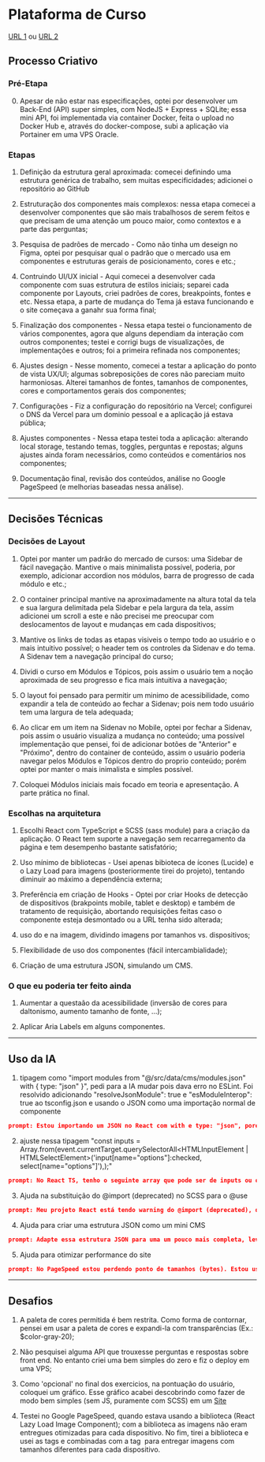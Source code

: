 # Plataforma de Curso

[URL 1](https://www.anderzone.com.br/)
ou
[URL 2](https://course-platform-mocha.vercel.app/)

## Processo Criativo

### Pré-Etapa

0. Apesar de não estar nas especificações, optei por desenvolver um Back-End (API) super simples, com NodeJS + Express + SQLite; essa mini API, foi implementada via container Docker, feita o upload no Docker Hub e, através do docker-compose, subi a aplicação via Portainer em uma VPS Oracle.

### Etapas

1. Definição da estrutura geral aproximada: comecei definindo uma estrutura genérica de trabalho, sem muitas especificidades; adicionei o repositório ao GitHub

2. Estruturação dos componentes mais complexos: nessa etapa comecei a desenvolver componentes que são mais trabalhosos de serem feitos e que precisam de uma atenção um pouco maior, como contextos e a parte das perguntas;

3. Pesquisa de padrões de mercado - Como não tinha um deseign no Figma, optei por pesquisar qual o padrão que o mercado usa em componentes e estruturas gerais de posicionamento, cores e etc.;

4. Contruindo UI/UX inicial - Aqui comecei a desenvolver cada componente com suas estrutura de estilos iniciais; separei cada componente por Layouts, criei padrões de cores, breakpoints, fontes e etc. Nessa etapa, a parte de mudança do Tema já estava funcionando e o site começava a ganahr sua forma final;

5. Finalização dos componentes - Nessa etapa testei o funcionamento de vários componentes, agora que alguns dependiam da interação com outros componentes; testei e corrigi bugs de visualizações, de implementações e outros; foi a primeira refinada nos componentes;

6. Ajustes design - Nesse momento, comecei a testar a aplicação do ponto de vista UX/UI; algumas sobreposições de cores não pareciam muito harmoniosas. Alterei tamanhos de fontes, tamanhos de componentes, cores e comportamentos gerais dos componentes;

7. Configurações - Fiz a configuração do repositório na Vercel; configurei o DNS da Vercel para um dominio pessoal e a aplicação já estava pública;

8. Ajustes componentes - Nessa etapa testei toda a aplicação: alterando local storage, testando temas, toggles, perguntas e repostas; alguns ajustes ainda foram necessários, como conteúdos e comentários nos componentes;

9. Documentação final, revisão dos conteúdos, análise no Google PageSpeed (e melhorias baseadas nessa análise).

---

## Decisões Técnicas

### Decisões de Layout

1. Optei por manter um padrão do mercado de cursos: uma Sidebar de fácil navegação. Mantive o mais minimalista possível, poderia, por exemplo, adicionar accordion nos módulos, barra de progresso de cada módulo e etc.;

2. O container principal mantive na aproximadamente na altura total da tela e sua largura delimitada pela Sidebar e pela largura da tela, assim adicionei um scroll a este e não precisei me preocupar com deslocamentos de layout e mudanças em cada dispositivos;

3. Mantive os links de todas as etapas visiveis o tempo todo ao usuário e o mais intuitivo possível; o header tem os controles da Sidenav e do tema. A Sidenav tem a navegação principal do curso;

4. Dividi o curso em Módulos e Tópicos, pois assim o usuário tem a noção aproximada de seu progresso e fica mais intuitiva a navegação;

5. O layout foi pensado para permitir um minimo de acessibilidade, como expandir a tela de conteúdo ao fechar a Sidenav; pois nem todo usuário tem uma largura de tela adequada;

6. Ao clicar em um item na Sidenav no Mobile, optei por fechar a Sidenav, pois assim o usuário visualiza a mudança no conteúdo; uma possível implementação que pensei, foi de adicionar botões de "Anterior" e "Próximo", dentro do container de conteúdo, assim o usuário poderia navegar pelos Módulos e Tópicos dentro do proprio conteúdo; porém optei por manter o mais inimalista e simples possível.

7. Coloquei Módulos iniciais mais focado em teoria e apresentação. A parte prática no final.

### Escolhas na arquitetura

1. Escolhi React com TypeScript e SCSS (sass module) para a criação da aplicação. O React tem suporte a navegação sem recarregamento da página e tem desempenho bastante satisfatório;

2. Uso mínimo de bibliotecas - Usei apenas bibioteca de ícones (Lucide) e o Lazy Load para imagens (posteriormente tirei do projeto), tentando diminuir ao máximo a dependência externa;

3. Preferência em criação de Hooks - Optei por criar Hooks de detecção de dispositivos (brakpoints mobile, tablet e desktop) e também de tratamento de requisição, abortando requisições feitas caso o componente esteja desmontado ou a URL tenha sido alterada;

4. uso do <picture> e <source> na imagem, dividindo imagens por tamanhos vs. dispositivos;

5. Flexibilidade de uso dos componentes (fácil intercambialidade);

7. Criação de uma estrutura JSON, simulando um CMS.

### O que eu poderia ter feito ainda

1. Aumentar a questaão da acessibilidade (inversão de cores para daltonismo, aumento tamanho de fonte, ...);

2. Aplicar Aria Labels em alguns componentes.

---

## Uso da IA

1. tipagem como "import modules from "@/src/data/cms/modules.json" with { type: "json" }", pedi para a IA mudar pois dava erro no ESLint. Foi resolvido adicionando "resolveJsonModule": true e "esModuleInterop": true ao tsconfig.json e usando o JSON como uma importação normal de componente

```json
prompt: Estou importando um JSON no React com with e type: "json", porém dá erro no ESLint. Qual o workaround para isso?
```

2. ajuste nessa tipagem "const inputs = Array.from(event.currentTarget.querySelectorAll<HTMLInputElement | HTMLSelectElement>('input[name="options"]:checked, select[name="options"]'),);"

```json
prompt: No React TS, tenho o seguinte array que pode ser de inputs ou de options. Sugira a melhor tipagem.
```

3. Ajuda na substituição do @import (deprecated) no SCSS para o @use

```json
prompt: Meu projeto React está tendo warning do @import (deprecated), qual a alternativa para a importação no SCSS para contornar esse warning
```

4. Ajuda para criar uma estrutura JSON como um mini CMS

```json
prompt: Adapte essa estrutura JSON para uma um pouco mais completa, levando em consideração que será usada como um CMS simples
```

5. Ajuda para otimizar performance do site

```json
prompt: No PageSpeed estou perdendo ponto de tamanhos (bytes). Estou usando a Cloudinary como CDN de imagens. Qual o melhor formato de URL da Cloudinary para entregar imagens nos formatos ideais (WebP/AVIF): f_webp ou f_avif ?
```

---

## Desafios

1. A paleta de cores permitida é bem restrita. Como forma de contornar, pensei em usar a paleta de cores e expandi-la com transparências (Ex.: $color-gray-20);

2. Não pesquisei alguma API que trouxesse perguntas e respostas sobre front end. No entanto criei uma bem simples do zero e fiz o deploy em uma VPS;  

4. Como 'opcional' no final dos exercicios, na pontuação do usuário, coloquei um gráfico. Esse gráfico acabei descobrindo como fazer de modo bem simples (sem JS, puramente com SCSS) em um [Site](https://nikitahl.com/circle-progress-bar-css)

3. Testei no Google PageSpeed, quando estava usando a biblioteca (React Lazy Load Image Component); com a biblioteca as imagens não eram entregues otimizadas para cada dispositivo. No fim, tirei a biblioteca e usei as tags <pictures> e <source> combinadas com a tag <img> para entregar imagens com tamanhos diferentes para cada dispositivo.
